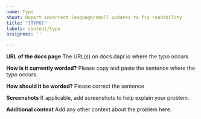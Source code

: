 ```yaml
---
name: Typo
about: Report incorrect language/small updates to fix readability
title: "[TYPO]"
labels: content/typo
assignees: ''

---
```


**URL of the docs page**
The URL(s) on docs.dapr.io where the typo occurs

**How is it currently worded?**
Please copy and paste the sentence where the typo occurs.

**How should it be worded?**
Please correct the sentence

**Screenshots**
If applicable, add screenshots to help explain your problem.

**Additional context**
Add any other context about the problem here.
